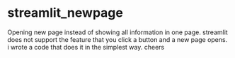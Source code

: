 # streamlit_newpage
Opening new page instead of showing all information in one page.
streamlit does not support the feature that you click a button and a new page opens. i wrote a code that does it in the simplest way.
cheers
